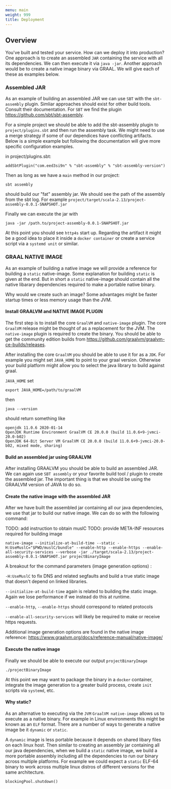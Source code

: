 ```yaml
---
menu: main
weight: 999 
title: Deployment 
---
```


## Overview

You've built and tested your service. How can we deploy it into production? One approach is to create an assembled `JAR` containing the service with all its dependencies. We can then execute it via `java -jar`. Another approach would be to create a native image binary via GRAAL. We will give each of these as examples below. 


### Assembled JAR

As an example of building an assembled JAR we can use `SBT` with the `sbt-assembly` plugin. Simliar approaches should exist for other build tools. Consult their documentation. For `SBT` we find the plugin https://github.com/sbt/sbt-assembly.

For a simple project we should be able to add the sbt-assembly plugin to `project/plugins.sbt` and then run the assembly task. We might need to use a merge strategy if some of our dependices have conflicting artifacts. Below is a simple example but following the documentation will give more specific configuration examples.


in project/plugins.sbt:

```
addSbtPlugin("com.eed3si9n" % "sbt-assembly" % "sbt-assembly-version")
```

Then as long as we have a `main` method in our project:

```
sbt assembly
```

should build our "fat" assembly jar. We should see the path of the assembly from the sbt log. For example `project/target/scala-2.13/project-assembly-0.0.1-SNAPSHOT.jar`

Finally we can execute the jar with 

```
java -jar /path.to/project-assembly-0.0.1-SNAPSHOT.jar
```

At this point you should see `http4s` start up. Regarding the artifact it might be a good idea to place it inside a `docker container` or create a service script via a `systemd unit` or similar.


### GRAAL NATIVE IMAGE

As an example of building a native image we will provide a reference for building a `static` native-image. Some explanation for building `static` is given at the end. But in short a `static` native-image should contain all the native libarary dependencies required to make a portable native binary.

Why would we create such an image? Some advantages might be faster startup times or less memory usage than the JVM.

#### Install GRAALVM and NATIVE IMAGE PLUGIN

The first step is to install the core `GraalVM` and `native-image` plugin. The core `GraalVM` release might be thought of as a replacement for the JVM. The `native-image` plugin is required to create the binary. You should be able to get the community edition builds from https://github.com/graalvm/graalvm-ce-builds/releases. 

After installing the core `GraalVM` you should be able to use it for as a `JDK`. For example you might set `JAVA_HOME` to point to your graal version. Otherwise your build platform might allow you to select the java library to build against graal. 

`JAVA_HOME` set 

```
export JAVA_HOME=/path/to/graalVM
```

then

```
java --version
``` 

should return something like

```
openjdk 11.0.6 2020-01-14
OpenJDK Runtime Environment GraalVM CE 20.0.0 (build 11.0.6+9-jvmci-20.0-b02)
OpenJDK 64-Bit Server VM GraalVM CE 20.0.0 (build 11.0.6+9-jvmci-20.0-b02, mixed mode, sharing)
```

#### Build an assembled jar using GRAALVM

After installing GRAALVM you should be able to build an assembled JAR. We can again use `SBT assembly` or your favorite build tool / plugin to create the assembled jar. The important thing is that we should be using the GRAALVM version of JAVA to do so.

#### Create the native image with the assembled JAR

After we have built the assembled jar containing all our java dependencies, we use that jar to build our native image. We can do so with the following command:

TODO: add instruction to obtain muslC
TODO: provide META-INF resources required for building image

```
native-image --initialize-at-build-time --static -H:UseMuslC="$PWD/muslC/bundle" --enable-http --enable-https --enable-all-security-services --verbose -jar ./target/scala-2.13/project-assembly-0.0.1-SNAPSHOT.jar projectBinaryImage
```

A breakout for the command parameters (image generation options) :

`-H:UseMuslC` to fix DNS and related segfaults and build a true static image that doesn't depend on linked libraries. 

`--initialize-at-build-time` again is related to building the static image. Again we lose performance if we instead do this at runtime.

`--enable-http`, `--enable-https` should correspond to related protocols

`--enable-all-security-services` will likely be required to make or receive https requests.

Additional image generation options are found in the native image reference: https://www.graalvm.org/docs/reference-manual/native-image/


#### Execute the native image

Finally we should be able to execute our output `projectBinaryImage`

```
./projectBinaryImage
```

At this point we may want to package the binary in a `docker` container, integrate the image generation to a greater build process, create `init` scripts via `systemd`, etc.

#### Why static? 

As an alternative to executing via the `JVM` `GraalVM native-image` allows us to execute as a native binary. For example in Linux environments this might be known as an `ELF` format. There are a number of ways to generate a native image be it `dynamic` or `static`. 

A `dynamic` image is less portable because it depends on shared libary files on each linux host. Then similar to creating an assembly jar containing all our java dependencies, when we build a `static` native image, we build
a more portable assembly including all the dependencies to run our binary across multiple platforms. For example we could expect a `static` ELF-64 binary to work across multiple linux distros of different versions for the same architecture. 


```tut:invisible
blockingPool.shutdown()
```

[service]: ../service
[entity]: ../entity
[json]: ../json
[`ContextShift`]: https://typelevel.org/cats-effect/datatypes/contextshift.html
[`ConcurrentEffect`]: https://typelevel.org/cats-effect/typeclasses/concurrent-effect.html
[`IOApp`]: https://typelevel.org/cats-effect/datatypes/ioapp.html
[middleware]: ../middleware
[Follow Redirect]: ../api/org/http4s/client/middleware/FollowRedirect$
[Retry]: ../api/org/http4s/client/middleware/Retry$
[Metrics]: ../api/org/http4s/client/middleware/Metrics$
[Request Logger]: ../api/org/http4s/client/middleware/RequestLogger$
[Response Logger]: ../api/org/http4s/client/middleware/ResponseLogger$
[Logger]: ../api/org/http4s/client/middleware/Logger$
